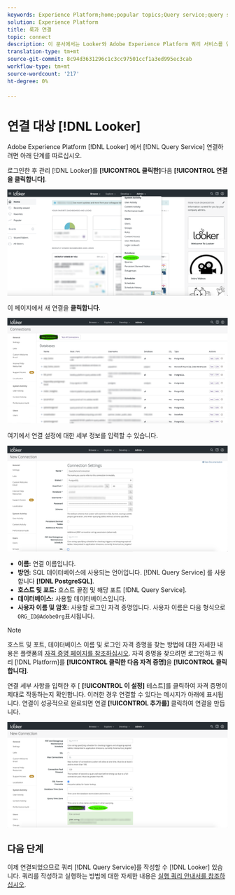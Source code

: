 ```yaml
---
keywords: Experience Platform;home;popular topics;Query service;query service;Looker;looker;connect to query service;
solution: Experience Platform
title: 룩과 연결
topic: connect
description: 이 문서에서는 Looker와 Adobe Experience Platform 쿼리 서비스를 연결하는 단계를 안내합니다.
translation-type: tm+mt
source-git-commit: 8c94d3631296c1c3cc97501ccf1a3ed995ec3cab
workflow-type: tm+mt
source-wordcount: '217'
ht-degree: 0%

---
```



# 연결 대상 [!DNL Looker]

Adobe Experience Platform [!DNL Looker] 에서 [!DNL Query Service] 연결하려면 아래 단계를 따르십시오.

로그인한 후 관리 [!DNL Looker]를 **[!UICONTROL 클릭한]**&#x200B;다음 **[!UICONTROL 연결을 클릭합니다]**.

![](../images/clients/looker/click-admin-connections.png)

이 페이지에서 새 연결을 **클릭합니다**.

![](../images/clients/looker/click-new-connection.png)

여기에서 연결 설정에 대한 세부 정보를 입력할 수 있습니다.

![](../images/clients/looker/new-connection.png)

- **이름:** 연결 이름입니다.
- **방언:** SQL 데이터베이스에 사용되는 언어입니다. [!DNL Query Service] 를 사용합니다 **[!DNL PostgreSQL]**.
- **호스트 및 포트:** 호스트 끝점 및 해당 포트 [!DNL Query Service].
- **데이터베이스:** 사용할 데이터베이스입니다.
- **사용자 이름 및 암호:** 사용할 로그인 자격 증명입니다. 사용자 이름은 다음 형식으로 `ORG_ID@AdobeOrg`표시됩니다.

>[!NOTE]
>
>호스트 및 포트, 데이터베이스 이름 및 로그인 자격 증명을 찾는 방법에 대한 자세한 내용은 플랫폼의 [자격 증명 페이지를 참조하십시오](https://platform.adobe.com/query/configuration). 자격 증명을 찾으려면 로그인하고 쿼리 [!DNL Platform]를 **[!UICONTROL 클릭한 다음 자격 증명]**&#x200B;을 **[!UICONTROL 클릭합니다]**.

연결 세부 사항을 입력한 후 [ **[!UICONTROL 이 설정]** 테스트]를 클릭하여 자격 증명이 제대로 작동하는지 확인합니다. 이러한 경우 연결할 수 있다는 메시지가 아래에 표시됩니다. 연결이 성공적으로 완료되면 연결 **[!UICONTROL 추가를]** 클릭하여 연결을 만듭니다.

![](../images/clients/looker/click-test-connection.png)

## 다음 단계

이제 연결되었으므로 쿼리 [!DNL Query Service]를 작성할 수 [!DNL Looker] 있습니다. 쿼리를 작성하고 실행하는 방법에 대한 자세한 내용은 [실행 쿼리 안내서를 참조하십시오](../creating-queries/creating-queries.md).